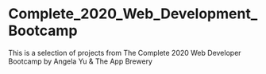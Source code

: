 # Complete_2020_Web_Development_Bootcamp
This is a selection of projects from The Complete 2020 Web Developer Bootcamp by Angela Yu &amp; The App Brewery
